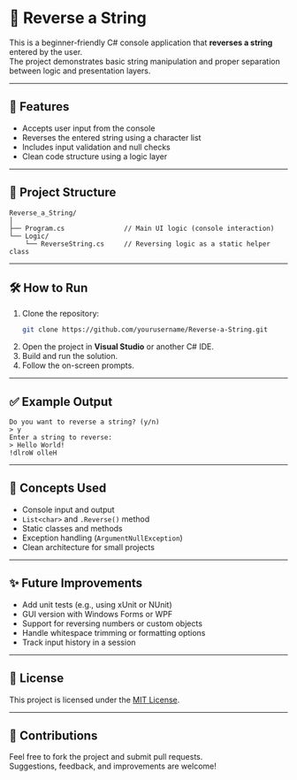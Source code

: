 
# 📂 Reverse a String

This is a beginner-friendly C# console application that **reverses a string** entered by the user.  
The project demonstrates basic string manipulation and proper separation between logic and presentation layers.

---

## 🚀 Features

- Accepts user input from the console  
- Reverses the entered string using a character list  
- Includes input validation and null checks  
- Clean code structure using a logic layer

---

## 📁 Project Structure

```
Reverse_a_String/
│
├── Program.cs               // Main UI logic (console interaction)
└── Logic/
    └── ReverseString.cs     // Reversing logic as a static helper class
```

---

## 🛠️ How to Run

1. Clone the repository:
   ```bash
   git clone https://github.com/yourusername/Reverse-a-String.git
   ```
2. Open the project in **Visual Studio** or another C# IDE.
3. Build and run the solution.
4. Follow the on-screen prompts.

---

## ✅ Example Output

```
Do you want to reverse a string? (y/n)
> y
Enter a string to reverse:
> Hello World!
!dlroW olleH
```

---

## 🧠 Concepts Used

- Console input and output  
- `List<char>` and `.Reverse()` method  
- Static classes and methods  
- Exception handling (`ArgumentNullException`)  
- Clean architecture for small projects

---

## ✨ Future Improvements

- Add unit tests (e.g., using xUnit or NUnit)  
- GUI version with Windows Forms or WPF  
- Support for reversing numbers or custom objects  
- Handle whitespace trimming or formatting options  
- Track input history in a session  

---

## 📃 License

This project is licensed under the [MIT License](LICENSE).

---

## 🙌 Contributions

Feel free to fork the project and submit pull requests.  
Suggestions, feedback, and improvements are welcome!
